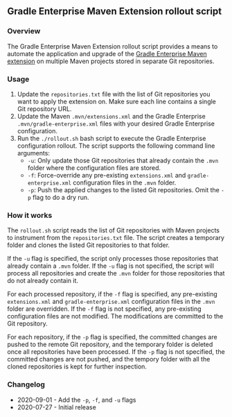 ## Gradle Enterprise Maven Extension rollout script

### Overview

The Gradle Enterprise Maven Extension rollout script provides a means to automate the application and upgrade of the [Gradle Enterprise Maven extension](https://docs.gradle.com/enterprise/maven-extension) on multiple Maven projects stored in separate Git repositories.

### Usage

1. Update the `repositories.txt` file with the list of Git repositories you want to apply the extension on.
   Make sure each line contains a single Git repository URL.
1. Update the Maven `.mvn/extensions.xml` and the Gradle Enterprise `.mvn/gradle-enterprise.xml` files with your desired Gradle Enterprise configuration.
1. Run the `./rollout.sh` bash script to execute the Gradle Enterprise configuration rollout. The script supports the following command line arguments:
   * `-u`: Only update those Git repositories that already contain the `.mvn` folder where the configuration files are stored.
   * `-f`: Force-override any pre-existing `extensions.xml` and `gradle-enterprise.xml` configuration files in the `.mvn` folder.
   * `-p`: Push the applied changes to the listed Git repositories. Omit the `-p` flag to do a dry run.

### How it works

The `rollout.sh` script reads the list of Git repositories with Maven projects to instrument from the `repositories.txt` file.
The script creates a temporary folder and clones the listed Git repositories to that folder.

If the `-u` flag is specified, the script only processes those repositories that already contain a `.mvn` folder.
If the `-u` flag is not specified, the script will process all repositories and create the `.mvn` folder for those repositories that do not already contain it.

For each processed repository, if the `-f` flag is specified, any pre-existing `extensions.xml` and `gradle-enterprise.xml` configuration files in the `.mvn` folder are overridden.
If the `-f` flag is not specified, any pre-existing configuration files are not modified. The modifications are committed to the Git repository.

For each repository, if the `-p` flag is specified, the committed changes are pushed to the remote Git repository, and the temporary folder is deleted once all repositories have been processed.
If the `-p` flag is not specified, the committed changes are not pushed, and the tempory folder with all the cloned repositories is kept for further inspection.

### Changelog

- 2020-09-01 - Add the `-p`, `-f`, and `-u` flags
- 2020-07-27 - Initial release
